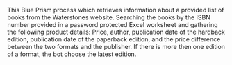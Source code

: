 This Blue Prism process which retrieves information about a provided list of books from the Waterstones website.
Searching the books by the ISBN number provided in a password protected Excel worksheet and gathering the following product details: Price, author, publication date of the hardback edition, publication date of the paperback edition, and the price difference between the two formats and the publisher.
If there is more then one edition of a format, the bot choose the latest edition.
